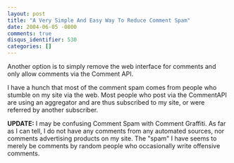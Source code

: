 ```yaml
---
layout: post
title: "A Very Simple And Easy Way To Reduce Comment Spam"
date: 2004-06-05 -0800
comments: true
disqus_identifier: 530
categories: []
---
```

Another option is to simply remove the web interface for comments and
only allow comments via the Comment API.

I have a hunch that most of the comment spam comes from people who
stumble on my site via the web. Most people who post via the CommentAPI
are using an aggregator and are thus subscribed to my site, or were
referred by another subscriber.

**UPDATE:** I may be confusing Comment Spam with Comment Graffiti. As
far as I can tell, I do not have any comments from any automated
sources, nor comments advertising products on my site. The "spam" I have
seems to merely be comments by random people who occasionally write
offensive comments.

